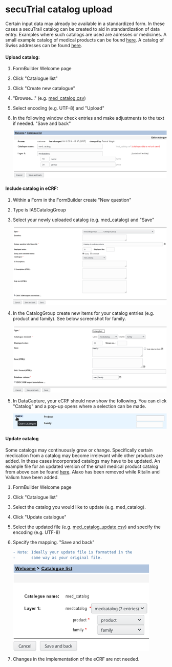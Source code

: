 # secuTrial catalog upload 

Certain input data may already be available in a standardized form. In these cases a secuTrail catalog can be created to aid  in standardization of data entry. Examples where such catalogs are used are adresses or medicines. A small example catalog of medical products can be found [here](https://github.com/SwissClinicalTrialOrganisation/DM_secuTrial_data/blob/master/med_catalog.csv). A catalog of Swiss addresses can be found [here](https://github.com/SwissClinicalTrialOrganisation/DM_secuTrial_data/blob/master/plz_catalog_ch.csv).

#### Upload catalog:
1. FormBuilder Welcome page
2. Click "Catalogue list"
3. Click "Create new catalogue"
4. "Browse..." (e.g. [med_catalog.csv](https://github.com/SwissClinicalTrialOrganisation/DM_secuTrial_data/blob/master/med_catalog.csv))
5. Select encoding (e.g. UTF-8) and "Upload"
6. In the following window check entries and make adjustments to the text if needed. "Save and back"

    ![editcatalog](fig/edit_catalog.png)

#### Include catalog in eCRF:
1. Within a Form in the FormBuilder create "New question"
2. Type is IASCatalogGroup
3. Select your newly uploaded catalog (e.g. med_catalog) and "Save"

    ![iascataloggroup](fig/iascataloggroup.png)

4. In the CatalogGroup create new items for your catalog entries (e.g. product and family). See below screenshot for family.

    ![catalogfield](fig/catalogfield.png)

5. In DataCapture, your eCRF should now show the following. You can click "Catalog" and a pop-up opens where a selection can be made.

    ![opencatalog](fig/opencatalog.png)

#### Update catalog

Some catalogs may continuously grow or change. Specifically certain medication from a catalog may become irrelevant while other products are added. In these cases incorporated catalogs may have to be updated. An example file for an updated version of the small medical product catalog from above can be found [here](https://github.com/SwissClinicalTrialOrganisation/DM_secuTrial_data/blob/master/med_catalog_update.csv). Alaxo has been removed while Ritalin and Valium have been added.

1. FormBuilder Welcome page
2. Click "Catalogue list"
3. Select the catalog you would like to update (e.g. med_catalog).
4. Click "Update catalogue"
5. Select the updated file (e.g. [med_catalog_update.csv](https://github.com/SwissClinicalTrialOrganisation/DM_secuTrial_data/blob/master/med_catalog_update.csv)) and specify the encoding (e.g. UTF-8)
6. Specify the mapping. "Save and back"

    ``` diff
    - Note: Ideally your update file is formatted in the
    -       same way as your original file. 
    ```
    ![updatecatalog](fig/update_mapping.png)

7. Changes in the implementation of the eCRF are not needed.


